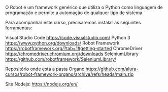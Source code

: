O Robot é um framework genérico que utiliza o Python como linguagem de programação e permite a automação de qualquer tipo de sistema.

Para acompanhar este curso, precisaremos instalar as seguintes ferramentas:

Visual Studio Code https://code.visualstudio.com/
Python 3 https://www.python.org/downloads/
Robot Framework https://robotframework.org/?tab=1#getting-started
ChromeDriver https://chromedriver.chromium.org/downloads
SeleniumLibrary https://github.com/robotframework/SeleniumLibrary/

Repositório onde está a pasta Organo
https://github.com/alura-cursos/robot-framework-organo/archive/refs/heads/main.zip

Site Nodejs:
https://nodejs.org/en/

